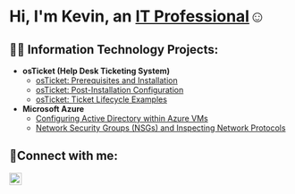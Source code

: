 <h1>Hi, I'm Kevin, an <a href="https://www.linkedin.com/in/kevin-e-taylor/">IT Professional</a>☺</h1>

<h2>👨‍💻 Information Technology Projects:</h2>

- <b>osTicket (Help Desk Ticketing System)</b>
  - [osTicket: Prerequisites and Installation](https://github.com/Callturk2983/osticket-prereqs)
  - [osTicket: Post-Installation Configuration](https://github.com/Callturk2983/post-install-config)
  - [osTicket: Ticket Lifecycle Examples](https://github.com/Callturk2983/ticket-lifecycle)
- <b>Microsoft Azure</b>
  - [Configuring Active Directory within Azure VMs](https://github.com/Callturk2983/configure-ad)
  - [Network Security Groups (NSGs) and Inspecting Network Protocols](https://github.com/Callturk2983/azure-network-protocols)

<h2>🤳Connect with me:</h2>


[<img align="left" alt="Josh | LinkedIn" width="22px" src="https://cdn.jsdelivr.net/npm/simple-icons@v3/icons/linkedin.svg" />][linkedin]


[twitter]: https://twitter.com/Josh
[instagram]: https://www.instagram.com/Josh
[linkedin]: https://www.linkedin.com/in/kevin-e-taylor/
